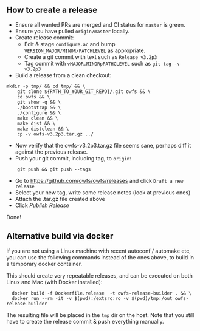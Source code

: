 How to create a release
----

* Ensure all wanted PRs are merged and CI status for `master` is green.
* Ensure you have pulled `origin/master` locally.
* Create release commit:
  * Edit & stage `configure.ac` and bump `VERSION_MAJOR/MINOR/PATCHLEVEL` as appropriate.
  * Create a git commit with text such as `Release v3.2p3`
  *  Tag commit with `vMAJOR.MINORpPATHCLEVEL` such as `git tag -v v3.2p3`
* Build a release from a clean checkout:
```
mkdir -p tmp/ && cd tmp/ && \
    git clone ${PATH_TO_YOUR_GIT_REPO}/.git owfs && \
    cd owfs && \
    git show -q && \
    ./bootstrap && \
    ./configure && \
    make clean && \
    make dist && \
    make distclean && \
    cp -v owfs-v3.2p3.tar.gz ../
```
* Now verify that the owfs-v3.2p3.tar.gz file seems sane, perhaps diff it against the previous release.
*  Push your git commit, including tag, to `origin`:
```
    git push && git push --tags
```
* Go to https://github.com/owfs/owfs/releases and click `Draft a new release`
* Select your new tag, write some release notes (look at previous ones)
* Attach the .tar.gz file created above
* Click *Publish Release*

Done!

Alternative build via docker
--
If you are not using a Linux machine with recent autoconf / automake etc, you can use the following commands
instead of the ones above, to build in a temporary docker container.

This should create very repeatable releases, and can be executed on both Linux and Mac (with Docker installed):

```
  docker build -f Dockerfile.release  -t owfs-release-builder . && \
  docker run --rm -it -v $(pwd):/extsrc:ro -v $(pwd)/tmp:/out owfs-release-builder
```

The resulting file will be placed in the `tmp` dir on the host.
Note that you still have to create the release commit & push everything manually.